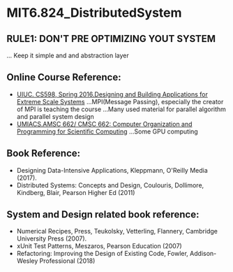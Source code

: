 # MIT6.824_DistributedSystem

## RULE1: DON'T PRE OPTIMIZING YOUT SYSTEM
... Keep it simple and and abstraction layer 

## Online Course Reference:
* [UIUC. CS598, Spring 2016.Designing and Building Applications for Extreme Scale Systems](http://wgropp.cs.illinois.edu/courses/cs598-s16/index.htm)
...MPI(Message Passing), especially the creator of MPI is teaching the course
...Many used material for parallel algorithm and parallel system design
* [UMIACS.AMSC 662/ CMSC 662: Computer Organization and Programming for Scientific Computing](http://users.umiacs.umd.edu/~ramani/cmsc662/)
...Some GPU computing




## Book Reference:
* Designing Data-Intensive Applications, Kleppmann, O'Reilly Media (2017).
* Distributed Systems: Concepts and Design, Coulouris, Dollimore, Kindberg, Blair, Pearson Higher Ed (2011)

## System and Design related book reference:
* Numerical Recipes, Press, Teukolsky, Vetterling, Flannery, Cambridge University Press (2007).
*  xUnit Test Patterns, Meszaros, Pearson Education (2007)
* Refactoring: Improving the Design of Existing Code, Fowler, Addison-Wesley Professional (2018)
